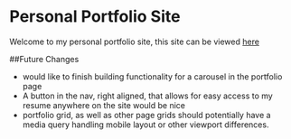 # Personal Portfolio Site
Welcome to my personal portfolio site, this site can be viewed [here](https://lukewellsey.github.io/portfolio/)

##Future Changes
- would like to finish building functionality for a carousel in the portfolio page
- A button in the nav, right aligned, that allows for easy access to my resume anywhere on the site would be nice
- portfolio grid, as well as other page grids should potentially have a media query handling mobile layout or other viewport differences.